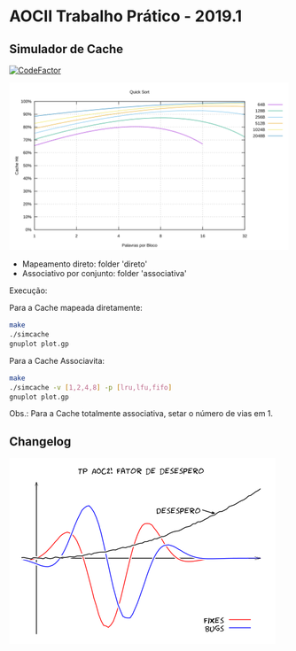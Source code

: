 # AOCII Trabalho Prático - 2019.1

## Simulador de Cache

[![CodeFactor](https://www.codefactor.io/repository/github/durfan/ufsj-aoc2-tp1/badge)](https://www.codefactor.io/repository/github/durfan/ufsj-aoc2-tp1)

![Quicsort Hit](./direto/output/quicksort_hit.svg)

* Mapeamento direto: folder 'direto'
* Associativo por conjunto: folder 'associativa'

Execução:

Para a Cache mapeada diretamente:

```bash
make
./simcache
gnuplot plot.gp
```

Para a Cache Associavita:

```bash
make
./simcache -v [1,2,4,8] -p [lru,lfu,fifo]
gnuplot plot.gp
```
Obs.: Para a Cache totalmente associativa, setar o número de vias em 1. 

## Changelog

![Despair](./docs/despair.png)

